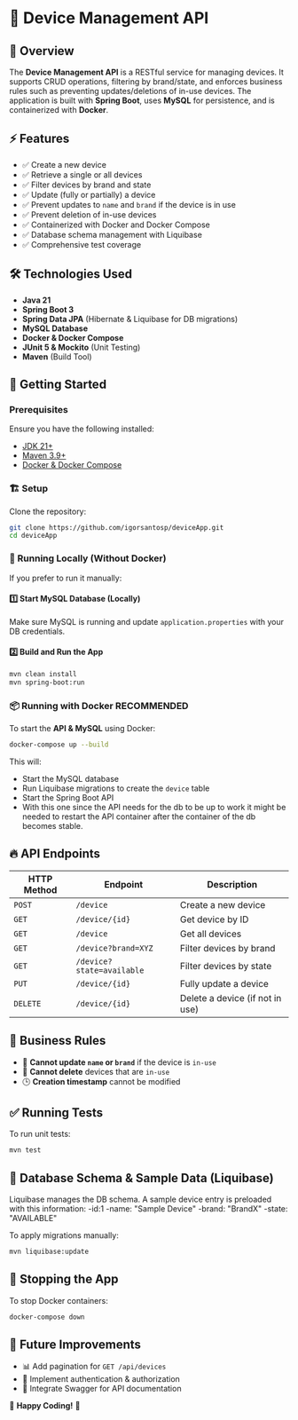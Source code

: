 # 📱 Device Management API

## 📌 Overview
The **Device Management API** is a RESTful service for managing devices. It supports CRUD operations, filtering by brand/state, and enforces business rules such as preventing updates/deletions of in-use devices. The application is built with **Spring Boot**, uses **MySQL** for persistence, and is containerized with **Docker**.

## ⚡ Features
- ✅ Create a new device
- ✅ Retrieve a single or all devices
- ✅ Filter devices by brand and state
- ✅ Update (fully or partially) a device
- ✅ Prevent updates to `name` and `brand` if the device is in use
- ✅ Prevent deletion of in-use devices
- ✅ Containerized with Docker and Docker Compose
- ✅ Database schema management with Liquibase
- ✅ Comprehensive test coverage

## 🛠️ Technologies Used
- **Java 21**
- **Spring Boot 3**
- **Spring Data JPA** (Hibernate & Liquibase for DB migrations)
- **MySQL Database**
- **Docker & Docker Compose**
- **JUnit 5 & Mockito** (Unit Testing)
- **Maven** (Build Tool)

## 🚀 Getting Started

### Prerequisites
Ensure you have the following installed:
- [JDK 21+](https://adoptium.net/)
- [Maven 3.9+](https://maven.apache.org/download.cgi)
- [Docker & Docker Compose](https://docs.docker.com/get-docker/)

### 🏗️ Setup
Clone the repository:
```sh
git clone https://github.com/igorsantosp/deviceApp.git
cd deviceApp
```


### 🏃 Running Locally (Without Docker)
If you prefer to run it manually:

#### 1️⃣ Start MySQL Database (Locally)
Make sure MySQL is running and update `application.properties` with your DB credentials.

#### 2️⃣ Build and Run the App
```sh
mvn clean install
mvn spring-boot:run
```

### 📦 Running with Docker RECOMMENDED
To start the **API & MySQL** using Docker:
```sh
docker-compose up --build
```
This will:
- Start the MySQL database
- Run Liquibase migrations to create the `device` table
- Start the Spring Boot API
- With this one since the API needs for the db to be up to work it might be needed to restart the API container after the container of the db becomes stable.

## 🔥 API Endpoints
| HTTP Method | Endpoint | Description |
|------------|---------|-------------|
| `POST` | `/device` | Create a new device |
| `GET` | `/device/{id}` | Get device by ID |
| `GET` | `/device` | Get all devices |
| `GET` | `/device?brand=XYZ` | Filter devices by brand |
| `GET` | `/device?state=available` | Filter devices by state |
| `PUT` | `/device/{id}` | Fully update a device |
| `DELETE` | `/device/{id}` | Delete a device (if not in use) |

## 📝 Business Rules
- 🚫 **Cannot update `name` or `brand`** if the device is `in-use`
- 🚫 **Cannot delete** devices that are `in-use`
- 🕒 **Creation timestamp** cannot be modified

## ✅ Running Tests
To run unit tests:
```sh
mvn test
```

## 📜 Database Schema & Sample Data (Liquibase)
Liquibase manages the DB schema. A sample device entry is preloaded with this information:
-id:1
-name: "Sample Device"
-brand: "BrandX"
-state: "AVAILABLE"

To apply migrations manually:
```sh
mvn liquibase:update
```

## 🔄 Stopping the App
To stop Docker containers:
```sh
docker-compose down
```

## 📌 Future Improvements
- 📊 Add pagination for `GET /api/devices`
- 🔐 Implement authentication & authorization
- 📡 Integrate Swagger for API documentation


🚀 **Happy Coding!** 🎯

